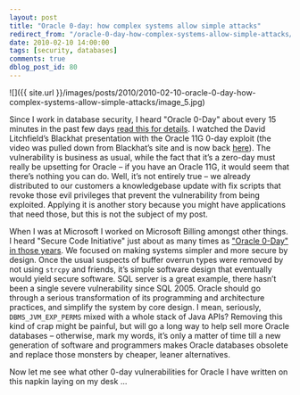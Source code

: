 ```yaml
---
layout: post
title: "Oracle 0-day: how complex systems allow simple attacks"
redirect_from: "/oracle-0-day-how-complex-systems-allow-simple-attacks/"
date: 2010-02-10 14:00:00
tags: [security, databases]
comments: true
dblog_post_id: 80
---
```

![]({{ site.url }}/images/posts/2010/2010-02-10-oracle-0-day-how-complex-systems-allow-simple-attacks/image_5.jpg)

Since I work in database security, I heard "Oracle 0-Day" about every 15 minutes in the past few days [read this for details](http://www.notsosecure.com/blog/2010/02/04/hacking-oracle-11g/). I watched the David Litchfield’s Blackhat presentation with the Oracle 11G 0-day exploit (the video was pulled down from Blackhat’s site and is now back [here](https://media.blackhat.com/bh-dc-10/video/Litchfield_David/BlackHat-DC-2010-Litchfield-Oracle11g-video.m4v)). The vulnerability is business as usual, while the fact that it’s a zero-day must really be upsetting for Oracle – if you have an Oracle 11G, it would seem that there’s nothing you can do. Well, it’s not entirely true – we already distributed to our customers a knowledgebase update with fix scripts that revoke those evil privileges that prevent the vulnerability from being exploited. Applying it is another story because you might have applications that need those, but this is not the subject of my post.

When I was at Microsoft I worked on Microsoft Billing amongst other things. I heard "Secure Code Initiative" just about as many times as ["Oracle 0-Day" in those years](http://www.dshield.org/diary.html?storyid=1877). We focused on making systems simpler and more secure by design. Once the usual suspects of buffer overrun types were removed by not using `strcpy` and friends, it’s simple software design that eventually would yield secure software. SQL server is a great example, there hasn’t been a single severe vulnerability since SQL 2005. Oracle should go through a serious transformation of its programming and architecture practices, and simplify the system by core design. I mean, seriously, `DBMS_JVM_EXP_PERMS` mixed with a whole stack of Java APIs? Removing this kind of crap might be painful, but will go a long way to help sell more Oracle databases – otherwise, mark my words, it’s only a matter of time till a new generation of software and programmers makes Oracle databases obsolete and replace those monsters by cheaper, leaner alternatives.

Now let me see what other 0-day vulnerabilities for Oracle I have written on this napkin laying on my desk ...
